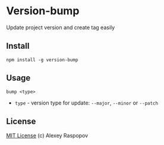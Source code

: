 # Version-bump

Update project version and create tag easily

## Install

	npm install -g version-bump

## Usage

	bump <type>

 * `type` - version type for update: `--major`, `--minor` or `--patch`

## License

[MIT License](http://en.wikipedia.org/wiki/MIT_License) (c) Alexey Raspopov
